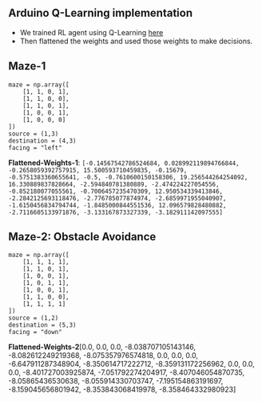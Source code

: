 ## Arduino Q-Learning implementation
* We trained RL agent using Q-Learning [here](https://github.com/AGI-RESEARCH-SEC/snake-game-env/blob/main/q_learning.ipynb)
* Then flattened the weights and used those weights to make decisions.

## Maze-1
```
maze = np.array([
    [1, 1, 0, 1],
    [1, 1, 0, 0],
    [1, 1, 0, 1],
    [1, 0, 0, 1],
    [1, 0, 0, 0]
])
source = (1,3)
destination = (4,3)
facing = "left"
```
**Flattened-Weights-1**: `[-0.14567542786524684, 0.028992119894766844, -0.2658059392757915, 15.500593710459835, -0.15679, -0.5751383360655641, -0.5, -0.7610600150158306, 19.256544264254092, 16.330889837828664, -2.594840781380889, -2.474224227054556, -0.852180077055561, -0.7006457235470309, 12.950534339413846, -2.2842125693118476, -2.776785077874974, -2.6859971955040907, -1.6150456834794744, -1.8485000844551536, 12.096579828480882, -2.7116605133971876, -3.133167873327339, -3.182911142097555]
`
## Maze-2: Obstacle Avoidance
```
maze = np.array([
    [1, 1, 1, 1],
    [1, 1, 0, 1],
    [1, 0, 0, 1],
    [1, 0, 1, 1],
    [1, 0, 0, 1],
    [1, 1, 0, 0],
    [1, 1, 1, 1]
])
source = (1,2)
destination = (5,3)
facing = "down"
```
**Flattened-Weights-2**[0.0, 0.0, 0.0, -8.038707105143146, -8.082612249219368, -8.075357976574818, 0.0, 0.0, 0.0, -6.647911287348904, -8.350614717222712, -8.359131172256962, 0.0, 0.0, 0.0, -8.401727003925874, -7.051792274204917, -8.407046054870735, -8.05865436530638, -8.055914330703747, -7.195154863191697, -8.159045656801942, -8.353843068419978, -8.358464332980923]

